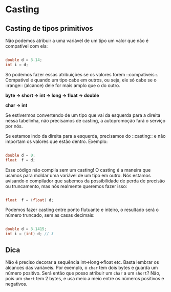 # Casting

## Casting de tipos primitivos

Não podemos atribuir a uma variável de um tipo um valor que não é compatível com ela:

```java

double d = 3.14;
int i = d;
```

Só podemos fazer essas atribuições se os valores forem ::compatíveis::. Compatível é quando um tipo cabe em outros,
ou seja, ele só cabe se o ::range:: (alcance) dele for mais amplo que o do outro.

**byte -> short -> int -> long -> float -> double**

**char -> int**

Se estivermos convertendo de um tipo que vai da esquerda para a direita nessa tabelinha, não precisamos de casting, 
a autopromoção fará o serviço por nós.

Se estamos indo da direita para a esquerda, precisamos do ::casting:: e não importam os valores que estão dentro. 
Exemplo:

```java

double d = 0;
float  f = d;
```

Esse código não compila sem um casting! O casting é a maneira que usamos para moldar uma variável de um tipo em outro. 
Nós estamos avisando o compilador que sabemos da possibilidade de perda de precisão ou truncamento, 
mas nós realmente queremos fazer isso:

```java

float  f = (float) d;
```

Podemos fazer casting entre ponto flutuante e inteiro, o resultado será o número truncado, sem as casas decimais:

```java

double d = 3.1415;
int i = (int) d; // 3
```

## Dica

Não é preciso decorar a sequência int->long->float etc. Basta lembrar os alcances das variáveis. 
Por exemplo, o `char` tem dois bytes e guarda um número positivo. Será então que posso atribuir um `char` a um `short`? 
Não, pois um `short` tem 2 bytes, e usa meio a meio entre os números positivos e negativos.